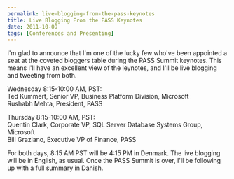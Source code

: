 ```yaml
---
permalink: live-blogging-from-the-pass-keynotes
title: Live Blogging From the PASS Keynotes
date: 2011-10-09
tags: [Conferences and Presenting]
---
```

I'm glad to announce that I'm one of the lucky few who've been appointed a seat at the coveted bloggers table during the PASS Summit keynotes. This means I'll have an excellent view of the leynotes, and I'll be live blogging and tweeting from both.

<!-- more -->

Wednesday 8:15-10:00 AM, PST:  
Ted Kummert, Senior VP, Business Platform Division, Microsoft  
Rushabh Mehta, President, PASS

Thursday 8:15-10:00 AM, PST:  
Quentin Clark, Corporate VP, SQL Server Database Systems Group, Microsoft  
Bill Graziano, Executive VP of Finance, PASS

For both days, 8:15 AM PST will be 4:15 PM in Denmark. The live blogging will be in English, as usual. Once the PASS Summit is over, I'll be following up with a full summary in Danish.
